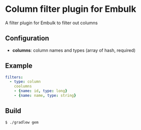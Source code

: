 # Column filter plugin for Embulk

A filter plugin for Embulk to filter out columns

## Configuration

- **columns**: column names and types (array of hash, required)

## Example

```yaml
filters:
  - type: column
    coolumns
    - {name: id, type: long}
    - {name: name, type: string}
```


## Build

```
$ ./gradlew gem
```
